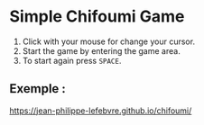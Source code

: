 # Simple Chifoumi Game

1. Click with your mouse for change your cursor.
2. Start the game by entering the game area.
3. To start again press `SPACE`.

Exemple :
---
https://jean-philippe-lefebvre.github.io/chifoumi/
